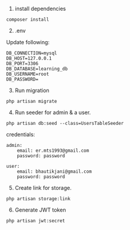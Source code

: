 1. install dependencies

`composer install`

2. .env

Update following:

```
DB_CONNECTION=mysql
DB_HOST=127.0.0.1
DB_PORT=3306
DB_DATABASE=learning_db
DB_USERNAME=root
DB_PASSWORD=
```

3. Run migration

`php artisan migrate`

4. Run seeder for admin & a user.

`php artisan db:seed --class=UsersTableSeeder`

credentials:
```
admin:
	email: er.mts1993@gmail.com
	password: password

user:
	email: bhautikjani@gmail.com
	password: password
```

5. Create link for storage.

`php artisan storage:link`

6. Generate JWT token

`php artisan jwt:secret`
